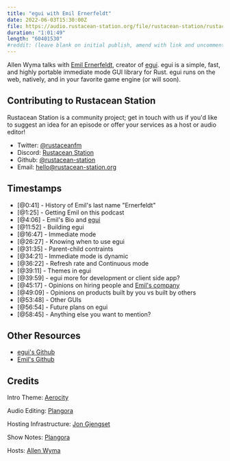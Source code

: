 ```yaml
---
title: "egui with Emil Ernerfeldt"
date: 2022-06-03T15:30:00Z
file: https://audio.rustacean-station.org/file/rustacean-station/rustacean-station-e071-emil-ernerfeldt.mp3
duration: "1:01:49"
length: "60401530"
#reddit: (leave blank on initial publish, amend with link and uncomment this line after Reddit thread has been posted)
---
```

Allen Wyma talks with [Emil Ernerfeldt](https://twitter.com/ernerfeldt), creator of [egui](https://www.egui.rs/). egui is a simple, fast, and highly portable immediate mode GUI library for Rust. egui runs on the web, natively, and in your favorite game engine (or will soon).

## Contributing to Rustacean Station

Rustacean Station is a community project; get in touch with us if you'd like to suggest an idea for an episode or offer your services as a host or audio editor!

- Twitter: [@rustaceanfm](https://twitter.com/rustaceanfm)
- Discord: [Rustacean Station](https://discord.gg/cHc3Gyc)
- Github: [@rustacean-station](https://github.com/rustacean-station/)
- Email: [hello@rustacean-station.org](mailto:hello@rustacean-station.org)

## Timestamps 
- [@0:41] - History of Emil's last name "Ernerfeldt"
- [@1:25] - Getting Emil on this podcast
- [@4:06] - Emil's Bio and [egui](https://www.egui.rs/)
- [@11:52] - Building egui
- [@16:47] - Immediate mode
- [@26:27] - Knowing when to use egui
- [@31:35] - Parent-child contraints
- [@34:21] - Immediate mode is dynamic
- [@36:22] - Refresh rate and Continuous mode
- [@39:11] - Themes in egui
- [@39:59] - egui more for development or client side app?
- [@45:17] - Opinions on hiring people and [Emil's company](https://www.rerun.io/)
- [@49:09] - Opinions on products built by you vs built by others
- [@53:48] - Other GUIs
- [@56:54] - Future plans on egui
- [@58:45] - Anything else you want to mention?

## Other Resources
- [egui's Github](https://github.com/emilk/egui)
- [Emil's Github](https://github.com/emilk)

## Credits
Intro Theme: [Aerocity](https://twitter.com/AerocityMusic)

Audio Editing: [Plangora](https://twitter.com/plangora)

Hosting Infrastructure: [Jon Gjengset](https://twitter.com/jonhoo/)

Show Notes: [Plangora](https://twitter.com/plangora)

Hosts: [Allen Wyma](https://twitter.com/allenwyma)
